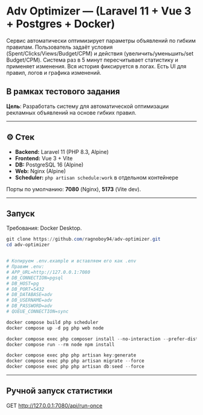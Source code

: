 # Adv Optimizer —  (Laravel 11 + Vue 3 + Postgres + Docker)

Сервис автоматически оптимизирует параметры объявлений по гибким правилам. Пользователь задаёт условия (Spent/Clicks/Views/Budget/CPM) и действия (увеличить/уменьшить/set Budget/CPM). Система раз в 5 минут пересчитывает статистику и применяет изменения. Вся история фиксируется в логах. Есть UI для правил, логов и графика изменений.
## В рамках тестового задания
**Цель**: 
Разработать систему для автоматической оптимизации рекламных объявлений на основе гибких правил.

---

## ⚙️ Стек
- **Backend:** Laravel 11 (PHP 8.3, Alpine)
- **Frontend:** Vue 3 + Vite
- **DB:** PostgreSQL 16 (Alpine)
- **Web:** Nginx (Alpine)
- **Scheduler:** `php artisan schedule:work` в отдельном контейнере

Порты по умолчанию: **7080** (Nginx), **5173** (Vite dev).

---

## Запуск

Требования: Docker Desktop.

```powershell
git clone https://github.com/ragnoboy94/adv-optimizer.git
cd adv-optimizer


# Копируем .env.example и вставляем его как .env
# Правим .env:
# APP_URL=http://127.0.0.1:7080
# DB_CONNECTION=pgsql
# DB_HOST=pg
# DB_PORT=5432
# DB_DATABASE=adv
# DB_USERNAME=adv
# DB_PASSWORD=adv
# QUEUE_CONNECTION=sync

docker compose build php scheduler
docker compose up -d pg php web node

docker compose exec php composer install --no-interaction --prefer-dist
docker compose run --rm node npm install 

docker compose exec php php artisan key:generate
docker compose exec php php artisan migrate --force
docker compose exec php php artisan db:seed --force

```
---

## Ручной запуск статистики
GET http://127.0.0.1:7080/api/run-once
